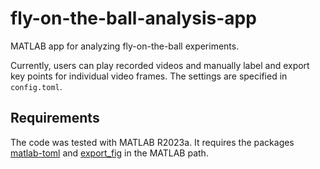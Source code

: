 # fly-on-the-ball-analysis-app
MATLAB app for analyzing fly-on-the-ball experiments.

Currently, users can play recorded videos and manually label and export key points for individual video frames. The settings are specified in `config.toml`.   

## Requirements 
The code was tested with MATLAB R2023a. It requires the packages [matlab-toml](https://www.mathworks.com/matlabcentral/fileexchange/67858-matlab-toml) and [export_fig](https://www.mathworks.com/matlabcentral/fileexchange/23629-export_fig) in the MATLAB path.